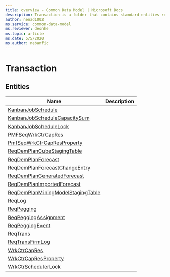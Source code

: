 ```yaml
---
title: overview - Common Data Model | Microsoft Docs
description: Transaction is a folder that contains standard entities related to the Common Data Model.
author: nenad1002
ms.service: common-data-model
ms.reviewer: deonhe
ms.topic: article
ms.date: 5/5/2020
ms.author: nebanfic
---
```


# Transaction


## Entities

|Name|Description|
|---|---|
|[KanbanJobSchedule](KanbanJobSchedule.md)||
|[KanbanJobScheduleCapacitySum](KanbanJobScheduleCapacitySum.md)||
|[KanbanJobScheduleLock](KanbanJobScheduleLock.md)||
|[PMFSeqWrkCtrCapRes](PMFSeqWrkCtrCapRes.md)||
|[PmfSeqWrkCtrCapResProperty](PmfSeqWrkCtrCapResProperty.md)||
|[ReqDemPlanCubeStagingTable](ReqDemPlanCubeStagingTable.md)||
|[ReqDemPlanForecast](ReqDemPlanForecast.md)||
|[ReqDemPlanForecastChangeEntry](ReqDemPlanForecastChangeEntry.md)||
|[ReqDemPlanGeneratedForecast](ReqDemPlanGeneratedForecast.md)||
|[ReqDemPlanImportedForecast](ReqDemPlanImportedForecast.md)||
|[ReqDemPlanMiningModelStagingTable](ReqDemPlanMiningModelStagingTable.md)||
|[ReqLog](ReqLog.md)||
|[ReqPegging](ReqPegging.md)||
|[ReqPeggingAssignment](ReqPeggingAssignment.md)||
|[ReqPeggingEvent](ReqPeggingEvent.md)||
|[ReqTrans](ReqTrans.md)||
|[ReqTransFirmLog](ReqTransFirmLog.md)||
|[WrkCtrCapRes](WrkCtrCapRes.md)||
|[WrkCtrCapResProperty](WrkCtrCapResProperty.md)||
|[WrkCtrSchedulerLock](WrkCtrSchedulerLock.md)||
